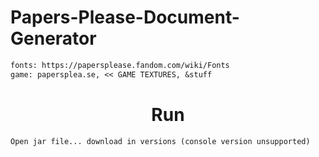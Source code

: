 # Papers-Please-Document-Generator

```diff
fonts: https://papersplease.fandom.com/wiki/Fonts
game: papersplea.se, << GAME TEXTURES, &stuff

```

<h1 align="center">Run</h1>

```
Open jar file... download in versions (console version unsupported)
```
